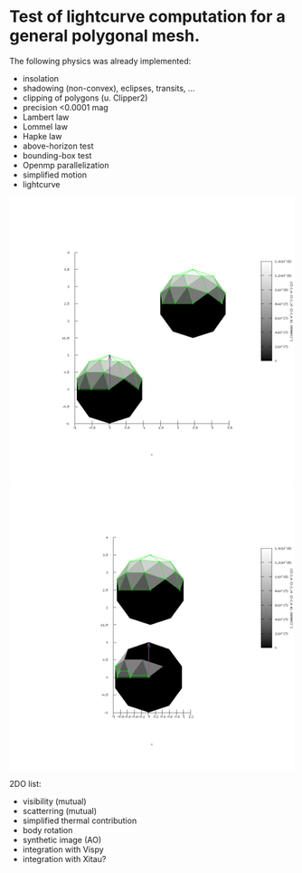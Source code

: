 
Test of lightcurve computation for a general polygonal mesh.
============================================================

The following physics was already implemented:

- insolation
- shadowing (non-convex), eclipses, transits, ...
- clipping of polygons (u. Clipper2)
- precision <0.0001 mag
- Lambert law
- Lommel law
- Hapke law
- above-horizon test
- bounding-box test
- Openmp parallelization
- simplified motion
- lightcurve

![Screenshot](test_2spheres/output.I_lambda.01.png)
![Screenshot](test_2spheres/output.I_lambda.49.png)

2DO list:

- visibility (mutual)
- scatterring (mutual)
- simplified thermal contribution
- body rotation
- synthetic image (AO)
- integration with Vispy
- integration with Xitau?

